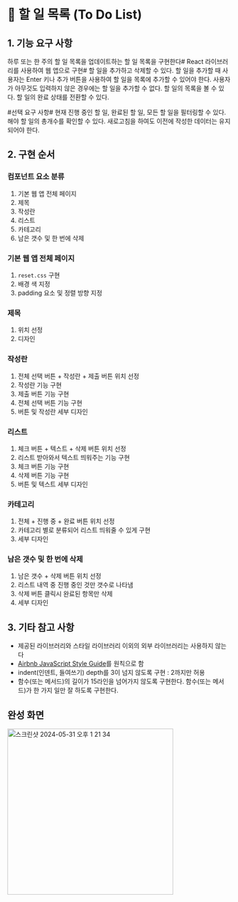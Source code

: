 # 📝 할 일 목록 (To Do List)

## 1. 기능 요구 사항

하루 또는 한 주의 할 일 목록을 업데이트하는 할 일 목록을 구현한다# React 라이브러리를 사용하여 웹 앱으로 구현#
할 일을 추가하고 삭제할 수 있다.
할 일을 추가할 때 사용자는 Enter 키나 추가 버튼을 사용하여 할 일을 목록에 추가할 수 있어야 한다. 사용자가 아무것도 입력하지 않은 경우에는 할 일을 추가할 수 없다.
할 일의 목록을 볼 수 있다.
할 일의 완료 상태를 전환할 수 있다.

#선택 요구 사항#
현재 진행 중인 할 일, 완료된 할 일, 모든 할 일을 필터링할 수 있다. 해야 할 일의 총개수를 확인할 수 있다.
새로고침을 하여도 이전에 작성한 데이터는 유지되어야 한다.

## 2. 구현 순서

### 컴포넌트 요소 분류
1. 기본 웹 앱 전체 페이지
2. 제목
3. 작성란
4. 리스트
5. 카테고리
6. 남은 갯수 및 한 번에 삭제

### 기본 웹 앱 전체 페이지
1. `reset.css` 구현
2. 배경 색 지정
3. padding 요소 및 정렬 방향 지정

### 제목
1. 위치 선정
2. 디자인

### 작성란
1. 전체 선택 버튼 + 작성란 + 제출 버튼 위치 선정
2. 작성란 기능 구현
3. 제출 버튼 기능 구현
4. 전체 선택 버튼 기능 구현
5. 버튼 및 작성란 세부 디자인

### 리스트
1. 체크 버튼 + 텍스트 + 삭제 버튼 위치 선정
2. 리스트 받아와서 텍스트 띄워주는 기능 구현
3. 체크 버튼 기능 구현
4. 삭제 버튼 기능 구현
5. 버튼 및 텍스트 세부 디자인

### 카테고리
1. 전체 + 진행 중 + 완료 버튼 위치 선정
2. 카테고리 별로 분류되어 리스트 띄워줄 수 있게 구현
3. 세부 디자인

### 남은 갯수 및 한 번에 삭제
1. 남은 갯수 + 삭제 버튼 위치 선정
2. 리스트 내역 중 진행 중인 것만 갯수로 나타냄
3. 삭제 버튼 클릭시 완료된 항목만 삭제
4. 세부 디자인

## 3. 기타 참고 사항

- 제공된 라이브러리와 스타일 라이브러리 이외의 외부 라이브러리는 사용하지 않는다
- [Airbnb JavaScript Style Guide](https://github.com/airbnb/javascript)를 원칙으로 함
- indent(인덴트, 들여쓰기) depth를 3이 넘지 않도록 구현 : 2까지만 허용
- 함수(또는 메서드)의 길이가 15라인을 넘어가지 않도록 구현한다. 함수(또는 메서드)가 한 가지 일만 잘 하도록 구현한다.

## 완성 화면
<img width="373" alt="스크린샷 2024-05-31 오후 1 21 34" src="https://github.com/nnoonjy/react-todo-list-precourse/assets/102630375/087afa7f-e717-4205-a447-a7d78b0185f5">

